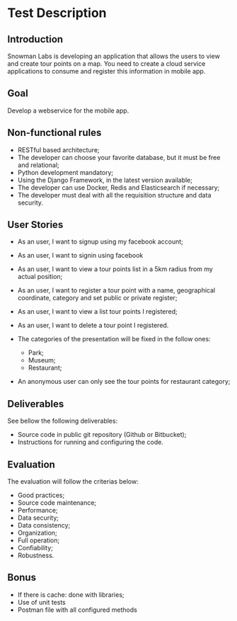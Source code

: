 # Test Description

## Introduction

Snowman Labs is developing an application that allows the users to view and create tour points on a map. You need to create a cloud service applications to consume and register this information in mobile app.

## Goal

Develop a webservice for the mobile app.

## Non-functional rules

* RESTful based architecture;
* The developer can choose your favorite database, but it must be free and relational;
* Python development mandatory;
* Using the Django Framework, in the latest version available;
* The developer can use Docker, Redis and Elasticsearch if necessary;
* The developer must deal with all the requisition structure and data security.

## User Stories

* As an user, I want to signup using my facebook account;
* As an user, I want to signin using facebook
* As an user, I want to view a tour points list in a 5km radius from my actual position;
* As an user, I want to register a tour point with a name, geographical coordinate, category and set public or private register;
* As an user, I want to view a list tour points I registered;
* As an user, I want to delete a tour point I registered.
* The categories of the presentation will be fixed in the follow ones:

  * Park;
  * Museum;
  * Restaurant;

* An anonymous user can only see the tour points for restaurant category;

## Deliverables

See bellow the following deliverables:

* Source code in public git repository (Github or Bitbucket);
* Instructions for running and configuring the code.

## Evaluation

The evaluation will follow the criterias below:

* Good practices;
* Source code maintenance;
* Performance;
* Data security;
* Data consistency;
* Organization;
* Full operation;
* Confiability;
* Robustness.

## Bonus

* If there is cache: done with libraries;
* Use of unit tests
* Postman file with all configured methods